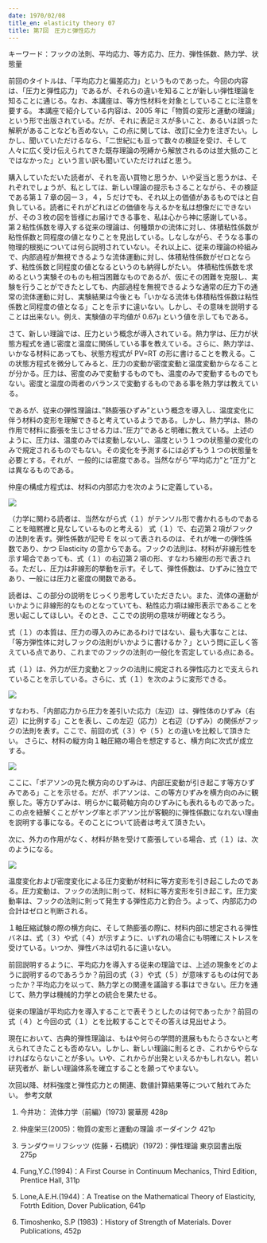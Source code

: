 ```yaml
---
date: 1970/02/08
title_en: elasticity theory 07
title: 第7回　圧力と弾性応力
---
```


キーワード：フックの法則、平均応力、等方応力、圧力、弾性係数、熱力学、状態量

前回のタイトルは、「平均応力と偏差応力」というものであった。今回の内容は、「圧力と弾性応力」であるが、それらの違いを知ることが新しい弾性理論を知ることに通じる。なお、本講座は、等方性材料を対象としていることに注意を要する。
本講座で紹介している内容は、2005 年に「物質の変形と運動の理論」という形で出版されている。だが、それに表記ミスが多いこと、あるいは誤った解釈があることなども否めない。この点に関しては、改訂に全力を注ぎたい。しかし、聞いていただけるなら、「二世紀にも亘って数々の検証を受け、そして人々に広く受け伝えられてきた既存理論の呪縛から解放されるのは並大抵のことではなかった」という言い訳も聞いていただければと思う。

購入していただいた読者が、それを高い買物と思うか、いや妥当と思うかは、それぞれでしょうが、私としては、新しい理論の提示もさることながら、その検証である第１７章の図ー３，４，５だけでも、それ以上の価値があるものではと自負している。読者にそれがどれほどの価値を与えるかを私は想像だにできないが、その３枚の図を皆様にお届けできる事を、私は心から神に感謝している。
第２粘性係数を導入する従来の理論は、何種類かの流体に対し、体積粘性係数が粘性係数と同程度の値となりことを見出している。しなしながら、そうなる事の物理的根拠については何ら説明されていない。それ以上に、従来の理論の枠組みで、内部過程が無視できるような流体運動に対し、体積粘性係数がゼロとならず、粘性係数と同程度の値となるというのも納得しがたい。
体積粘性係数を求めるという実験そのものも相当困難なものであるが、仮にその困難を克服し、実験を行うことができたとしても、内部過程を無視できるような通常の圧力下の通常の流体運動に対し、実験結果は今後とも「いかなる流体も体積粘性係数は粘性係数と同程度の値となる」ことを示すに違いない。しかし、その意味を説明することは出来ない。例え、実験値の平均値が 0.67μ という値を示してもである。

さて、新しい理論では、圧力という概念が導入されている。熱力学は、圧力が状態方程式を通じ密度と温度に関係している事を教えている。さらに、熱力学は、いかなる材料にあっても、状態方程式が PV=RT の形に書けることを教える。この状態方程式を微分してみると、圧力の変動が密度変動と温度変動からなることが分かる。圧力は、密度のみで変動するものでも、温度のみで変動するものでもない。密度と温度の両者のバランスで変動するものである事を熱力学は教えている。

であるが、従来の弾性理論は、”熱膨張ひずみ”という概念を導入し、温度変化に伴う材料の変形を理解できると考えているようである。しかし、熱力学は、熱の作用で材料に膨張を生じさせる力は、”圧力”であると明確に教えている。上述のように、圧力は、温度のみでは変動しないし、温度という１つの状態量の変化のみで規定されるものでもない。その変化を予測するには必ずもう１つの状態量を必要とする。それが、一般的には密度である。当然ながら”平均応力”と”圧力”とは異なるものである。

仲座の構成方程式は、材料の内部応力を次のように定義している。

![](/uploads/el-16.jpg)

（力学に関わる読者は、当然ながら式（１）がテンソル形で書かれるものであることを暗黙裡と見なしているものと考える）
式（１）で、右辺第２項がフックの法則を表す。弾性係数が記号 E を以って表されるのは、それが唯一の弾性係数であり、かつ Elasticity の意からである。フックの法則は、材料が非線形性を示す場合であっても、式（１）の右辺第２項の形、すなわち線形の形で表される。ただし、圧力は非線形的挙動を示す。そして、弾性係数は、ひずみに独立であり、一般には圧力と密度の関数である。

読者は、この部分の説明をじっくり思考していただきたい。また、流体の運動がいかように非線形的なものとなっていても、粘性応力項は線形表示であることを思い起こしてほしい。そのとき、ここでの説明の意味が明確となろう。

式（１）の本質は、圧力の導入のみにあるわけではない、最も大事なことは、「等方弾性体に対しフックの法則がいかように書けるか？」という問に正しく答えている点であり、これまでのフックの法則の一般化を否定している点にある。

式（１）は、外力が圧力変動とフックの法則に規定される弾性応力とで支えられていることを示している。さらに、式（１）を次のように変形できる。

![](/uploads/el-17.jpg)

すなわち、「内部応力から圧力を差引いた応力（左辺）は、弾性体のひずみ（右辺）に比例する」ことを表し、この左辺（応力）と右辺（ひずみ）の関係がフックの法則を表す。ここで、前回の式（３）や（５）との違いを比較して頂きたい。
さらに、材料の縦方向１軸圧縮の場合を想定すると、横方向に次式が成立する。

![](/uploads/el-18.jpg)

ここに、「ポアソンの見た横方向のひずみは、内部圧変動が引き起こす等方ひずみである」ことを示せる。だが、ポアソンは、この等方ひずみを横方向のみに観察した。等方ひずみは、明らかに載荷軸方向のひずみにも表れるものであった。この点を紐解くことがヤング率とポアソン比が客観的に弾性係数になれない理由を説明する事になる。そのことについて読者は考えて頂きたい。

次に、外力の作用がなく、材料が熱を受けて膨張している場合、式（１）は、次のようになる。

![](/uploads/el-19.jpg)

温度変化および密度変化による圧力変動が材料に等方変形を引き起こしたのである。圧力変動は、フックの法則に則って、材料に等方変形を引き起こす。圧力変動率は、フックの法則に則って発生する弾性応力と釣合う。よって、内部応力の合計はゼロと判断される。

１軸圧縮試験の際の横方向に、そして熱膨張の際に、材料内部に想定される弾性バネは、式（３）や式（４）が示すように、いずれの場合にも明確にストレスを受けている。いつか、弾性バネは切れるに違いない。

前回説明するように、平均応力を導入する従来の理論では、上述の現象をどのように説明するのであろうか？前回の式（３）や式（５）が意味するものは何であったか？平均応力を以って、熱力学との関連を議論する事はできない。圧力を通じて、熱力学は機械的力学との統合を果たせる。

従来の理論が平均応力を導入することで表そうとしたのは何であったか？前回の式（４）と今回の式（１）とを比較することでその答えは見出せよう。

現在において、古典的弾性理論は、もはや何らの学問的進展ももたらさないと考えられてきたことも否めない。しかし、新しい理論に則るとき、これからやらなければならないことが多い。いや、これからが出発といえるかもしれない。若い研究者が、新しい理論体系を確立することを願ってやまない。

次回以降、材料強度と弾性応力との関連、数値計算結果等について触れてみたい。
参考文献

1. 今井功： 流体力学（前編）(1973) 裳華房 428p
2. 仲座栄三(2005)：物質の変形と運動の理論 ボーダインク 421p

3. ランダウ＝リフシッツ (佐藤・石橋訳）(1972)：弾性理論 東京図書出版 275p

4. Fung,Y.C.(1994)：A First Course in Continuum Mechanics, Third Edition, Prentice Hall, 311p

5. Lone,A.E.H.(1944)：A Treatise on the Mathematical Theory of Elasticity, Fotrth Edition, Dover Publication, 641p

6. Timoshenko, S.P (1983)：History of Strength of Materials. Dover Publications, 452p
